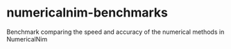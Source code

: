 # numericalnim-benchmarks
Benchmark comparing the speed and accuracy of the numerical methods in NumericalNim
